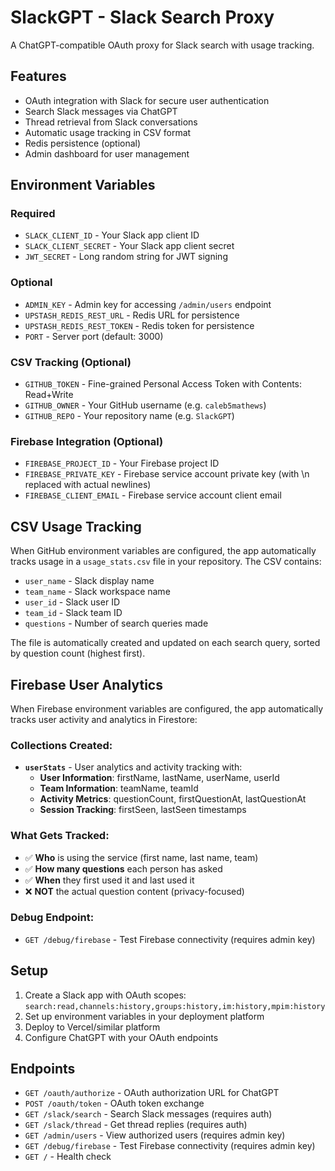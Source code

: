 # SlackGPT - Slack Search Proxy

A ChatGPT-compatible OAuth proxy for Slack search with usage tracking.

## Features

- OAuth integration with Slack for secure user authentication
- Search Slack messages via ChatGPT
- Thread retrieval from Slack conversations  
- Automatic usage tracking in CSV format
- Redis persistence (optional)
- Admin dashboard for user management

## Environment Variables

### Required
- `SLACK_CLIENT_ID` - Your Slack app client ID
- `SLACK_CLIENT_SECRET` - Your Slack app client secret
- `JWT_SECRET` - Long random string for JWT signing

### Optional
- `ADMIN_KEY` - Admin key for accessing `/admin/users` endpoint
- `UPSTASH_REDIS_REST_URL` - Redis URL for persistence
- `UPSTASH_REDIS_REST_TOKEN` - Redis token for persistence
- `PORT` - Server port (default: 3000)

### CSV Tracking (Optional)
- `GITHUB_TOKEN` - Fine-grained Personal Access Token with Contents: Read+Write
- `GITHUB_OWNER` - Your GitHub username (e.g. `caleb5mathews`)
- `GITHUB_REPO` - Your repository name (e.g. `SlackGPT`)

### Firebase Integration (Optional)
- `FIREBASE_PROJECT_ID` - Your Firebase project ID
- `FIREBASE_PRIVATE_KEY` - Firebase service account private key (with \n replaced with actual newlines)
- `FIREBASE_CLIENT_EMAIL` - Firebase service account client email

## CSV Usage Tracking

When GitHub environment variables are configured, the app automatically tracks usage in a `usage_stats.csv` file in your repository. The CSV contains:

- `user_name` - Slack display name
- `team_name` - Slack workspace name
- `user_id` - Slack user ID
- `team_id` - Slack team ID
- `questions` - Number of search queries made

The file is automatically created and updated on each search query, sorted by question count (highest first).

## Firebase User Analytics

When Firebase environment variables are configured, the app automatically tracks user activity and analytics in Firestore:

### Collections Created:
- **`userStats`** - User analytics and activity tracking with:
  - **User Information**: firstName, lastName, userName, userId
  - **Team Information**: teamName, teamId
  - **Activity Metrics**: questionCount, firstQuestionAt, lastQuestionAt
  - **Session Tracking**: firstSeen, lastSeen timestamps

### What Gets Tracked:
- ✅ **Who** is using the service (first name, last name, team)
- ✅ **How many questions** each person has asked
- ✅ **When** they first used it and last used it
- ❌ **NOT** the actual question content (privacy-focused)

### Debug Endpoint:
- `GET /debug/firebase` - Test Firebase connectivity (requires admin key)

## Setup

1. Create a Slack app with OAuth scopes: `search:read,channels:history,groups:history,im:history,mpim:history`
2. Set up environment variables in your deployment platform
3. Deploy to Vercel/similar platform
4. Configure ChatGPT with your OAuth endpoints

## Endpoints

- `GET /oauth/authorize` - OAuth authorization URL for ChatGPT
- `POST /oauth/token` - OAuth token exchange
- `GET /slack/search` - Search Slack messages (requires auth)
- `GET /slack/thread` - Get thread replies (requires auth)
- `GET /admin/users` - View authorized users (requires admin key)
- `GET /debug/firebase` - Test Firebase connectivity (requires admin key)
- `GET /` - Health check 